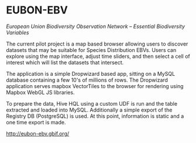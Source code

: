 # EUBON-EBV

*European Union Biodiversity Observation Network – Essential Biodiversity Variables*

The current pilot project is a map based browser allowing users to discover datasets that may be suitable for Species Distribution EBVs.  Users can explore using the map interface, adjust time sliders, and then select a cell of interest which will list the datasets that intersect.

The application is a simple Dropwizard based app, sitting on a MySQL database containing a few 10's of millions of rows.  The Dropwizard application serves mapbox VectorTiles to the browser for rendering using Mapbox WebGL JS libraries.

To prepare the data, Hive HQL using a custom UDF is run and the table extracted and loaded into MySQL.  Additionally a simple export of the Registry DB (PostgreSQL) is used.  At this point, information is static and a one time export is made.

http://eubon-ebv.gbif.org/
